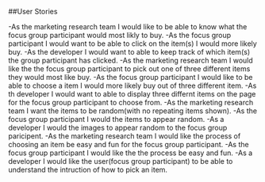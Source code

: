 ##User Stories

-As the marketing research team I would like to be able to know what the focus group participant would most likly to buy.
-As the focus group participant I would want to be able to click on the item(s) I would more likely buy.
-As the developer I would want to able to keep track of which item(s) the group participant has clicked.
-As the marketing research team I would like the the focus group participant to pick out one of three different items they would most like buy.
-As the focus group participant I would like to be able to choose a item I would more likely buy out of three different item.
-As th developer I would want to able to display three differnt items on the page for the focus group participant to choose from. 
-As the marketing research team I want the items to be random(with no repeating items shown).
-As the focus group participant I would the items to appear random.
-As a developer I would the images to appear random to the focus group paricipent.
-As the marketing research team I would like the process of choosing an item be easy and fun for the focus group participant.
-As the focus group participant I would like the the process be easy and fun.
-As a developer I would like the user(focus group participant) to be able to understand the intruction of how to pick an item.